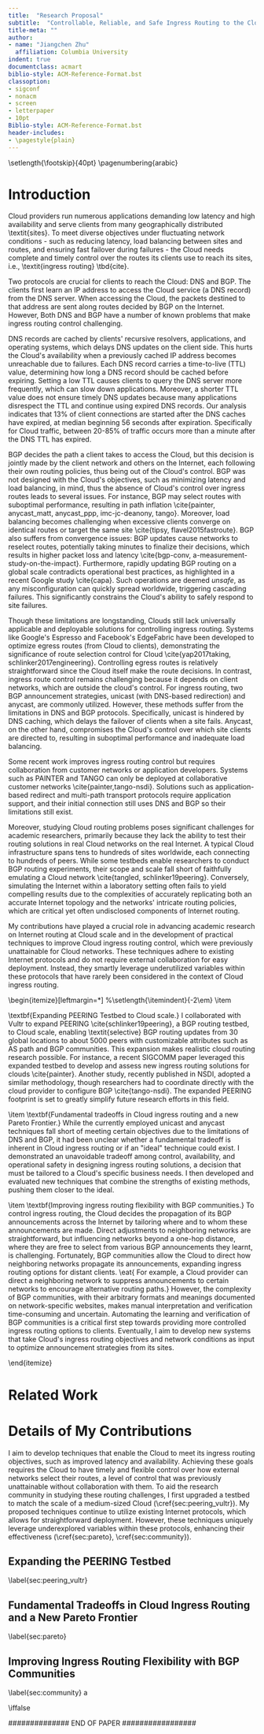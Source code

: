```yaml
---
title:  "Research Proposal"
subtitle:  "Controllable, Reliable, and Safe Ingress Routing to the Cloud"
title-meta: ""
author: 
- name: "Jiangchen Zhu"
  affiliation: Columbia University
indent: true
documentclass: acmart
biblio-style: ACM-Reference-Format.bst
classoption:
- sigconf
- nonacm
- screen
- letterpaper
- 10pt
Biblio-style: ACM-Reference-Format.bst
header-includes:
- \pagestyle{plain}
---
```



\setlength{\footskip}{40pt}
\pagenumbering{arabic}



# Introduction
Cloud providers run numerous applications demanding low latency and high availability and serve clients from many geographically distributed \textit{sites}. To meet diverse objectives under fluctuating network conditions - such as reducing latency, load balancing between sites and routes, and ensuring fast failover during failures - the Cloud needs complete and timely control over the routes its clients use to reach its sites, i.e., \textit{ingress routing} \tbd{cite}.


Two protocols are crucial for clients to reach the Cloud: DNS and BGP. The clients first learn an IP address to access the Cloud service (a DNS record) from the DNS server. When accessing the Cloud, the packets destined to that address are sent along routes decided by BGP on the Internet. However, Both DNS and BGP have a number of known problems that make ingress routing control challenging.


DNS records are cached by clients' recursive resolvers, applications, and operating systems, which delays DNS updates on the client side. This hurts the Cloud's availability when a previously cached IP address becomes unreachable due to failures. Each DNS record carries a time-to-live (TTL) value, determining how long a DNS record should be cached before expiring. Setting a low TTL causes clients to query the DNS server more frequently, which can slow down applications. Moreover, a shorter TTL value does not ensure timely DNS updates because many applications disrespect the TTL and continue using expired DNS records. Our analysis indicates that 13% of client connections are started after the DNS caches have expired, at median beginning 56 seconds after expiration. Specifically for Cloud traffic, between 20-85% of traffic occurs more than a minute after the DNS TTL has expired.


BGP decides the path a client takes to access the Cloud, but this decision is jointly made by the client network and others on the Internet, each following their own routing policies, thus being out of the Cloud's control. BGP was not designed with the Cloud's objectives, such as minimizing latency and load balancing, in mind, thus the absence of Cloud's control over ingress routes leads to several issues. For instance, BGP may select routes with suboptimal performance, resulting in path inflation \cite{painter, anycast_matt, anycast_ppp, imc-jc-deanony, tango}. Moreover, load balancing becomes challenging when excessive clients converge on identical routes or target the same site \cite{tipsy, flavel2015fastroute}. BGP also suffers from convergence issues: BGP updates cause networks to reselect routes, potentially taking minutes to finalize their decisions, which results in higher packet loss and latency \cite{bgp-conv, a-measurement-study-on-the-impact}. Furthermore, rapidly updating BGP routing on a global scale contradicts operational best practices, as highlighted in a recent Google study \cite{capa}. Such operations are deemed *unsafe*, as any misconfiguration can quickly spread worldwide, triggering cascading failures. This significantly constrains the Cloud's ability to safely respond to site failures. 


Though these limitations are longstanding, Clouds still lack universally applicable and deployable solutions for controlling ingress routing. Systems like Google's Espresso and Facebook's EdgeFabric have been developed to optimize egress routes (from Cloud to clients), demonstrating the significance of route selection control for Cloud \cite{yap2017taking, schlinker2017engineering}. Controlling egress routes is relatively straightforward since the Cloud itself make the route decisions. In contrast, ingress route control remains challenging because it depends on client networks, which are outside the cloud's control. For ingress routing, two BGP announcement strategies, unicast (with DNS-based redirection) and anycast, are commonly utilized. However, these methods suffer from the limitations in DNS and BGP protocols. Specifically, unicast is hindered by DNS caching, which delays the failover of clients when a site fails. Anycast, on the other hand, compromises the Cloud's control over which site clients are directed to, resulting in suboptimal performance and inadequate load balancing.


Some recent work improves ingress routing control but requires collaboration from customer networks or application developers. Systems such as PAINTER and TANGO can only be deployed at collaborative customer networks \cite{painter,tango-nsdi}. Solutions such as application-based redirect and multi-path transport protocols require application support, and their initial connection still uses DNS and BGP so their limitations still exist.


Moreover, studying Cloud routing problems poses significant challenges for academic researchers, primarily because they lack the ability to test their routing solutions in real Cloud networks on the real Internet. A typical Cloud infrastructure spans tens to hundreds of sites worldwide, each connecting to hundreds of peers. While some testbeds enable researchers to conduct BGP routing experiments, their scope and scale fall short of faithfully emulating a Cloud network \cite{tangled, schlinker19peering}. Conversely, simulating the Internet within a laboratory setting often fails to yield compelling results due to the complexities of accurately replicating both an accurate Internet topology and the networks' intricate routing policies, which are critical yet often undisclosed components of Internet routing.


My contributions have played a crucial role in advancing academic research on Internet routing at Cloud scale and in the development of practical techniques to improve Cloud ingress routing control, which were previously unattainable for Cloud networks. These techniques adhere to existing Internet protocols and do not require external collaboration for easy deployment. Instead, they smartly leverage underutilized variables within these protocols that have rarely been considered in the context of Cloud ingress routing.


\begin{itemize}[leftmargin=*]
    %\setlength{\itemindent}{-2\em}
\item


 \textbf{Expanding PEERING Testbed to Cloud scale.} I collaborated with Vultr to expand PEERING \cite{schlinker19peering}, a BGP routing testbed, to Cloud scale, enabling \textit{selective} BGP routing updates from 30 global locations to about 5000 peers with customizable attributes such as AS path and BGP communities. This expansion makes realistic cloud routing research possible. For instance, a recent SIGCOMM paper leveraged this expanded testbed to develop and assess new ingress routing solutions for clouds \cite{painter}. Another study, recently published in NSDI, adopted a similar methodology, though researchers had to coordinate directly with the cloud provider to configure BGP \cite{tango-nsdi}. The expanded PEERING footprint is set to greatly simplify future research efforts in this field.


\item 
\textbf{Fundamental tradeoffs in Cloud ingress routing and a new Pareto Frontier.} While the currently employed unicast and anycast techniques fall short of meeting certain objectives due to the limitations of DNS and BGP, it had been unclear whether a fundamental tradeoff is inherent in Cloud ingress routing or if an "ideal" technique could exist. I demonstrated an unavoidable tradeoff among control, availability, and operational safety in designing ingress routing solutions, a decision that must be tailored to a Cloud's specific business needs. I then developed and evaluated new techniques that combine the strengths of existing methods, pushing them closer to the ideal.


\item 
\textbf{Improving ingress routing flexibility with BGP communities.} To control ingress routing, the Cloud decides the propagation of its BGP announcements across the Internet by tailoring where and to whom these announcements are made. Direct adjustments to neighboring networks are straightforward, but influencing networks beyond a one-hop distance, where they are free to select from various BGP announcements they learnt, is challenging. Fortunately, BGP communities allow the Cloud to direct how neighboring networks propagate its announcements, expanding ingress routing options for distant clients. \eat{ For example, a Cloud provider can direct a neighboring network to suppress announcements to certain networks to encourage alternative routing paths.} However, the complexity of BGP communities, with their arbitrary formats and meanings documented on network-specific websites, makes manual interpretation and verification time-consuming and uncertain. Automating the learning and verification of BGP communities is a critical first step towards providing more controlled ingress routing options to clients. Eventually, I aim to develop new systems that take Cloud's ingress routing objectives and network conditions as input to optimize announcement strategies from its sites.


\end{itemize}



# Related Work



# Details of My Contributions
I aim to develop techniques that enable the Cloud to meet its ingress routing objectives, such as improved latency and availability. Achieving these goals requires the Cloud to have timely and flexible control over how external networks select their routes, a level of control that was previously unattainable without collaboration with them. To aid the research community in studying these routing challenges, I first upgraded a testbed to match the scale of a medium-sized Cloud (\cref{sec:peering_vultr}). My proposed techniques continue to utilize existing Internet protocols, which allows for straightforward deployment. However, these techniques uniquely leverage underexplored variables within these protocols, enhancing their effectiveness (\cref{sec:pareto}, \cref{sec:community}).

## Expanding the PEERING Testbed
\label{sec:peering_vultr}



## Fundamental Tradeoffs in Cloud Ingress Routing and a New Pareto Frontier
\label{sec:pareto}





## Improving Ingress Routing Flexibility with BGP Communities
\label{sec:community}
a




















\iffalse

############## END OF PAPER #################
